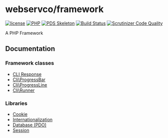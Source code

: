 # webservco/framework

[![license](https://img.shields.io/github/license/webservco/framework.svg)](https://github.com/webservco/framework)
[![PHP](https://img.shields.io/packagist/php-v/webservco/framework.svg)](https://www.php.net)
[![PDS Skeleton](https://img.shields.io/badge/pds-skeleton-blue.svg)](https://github.com/php-pds/skeleton)
[![Build Status](https://travis-ci.org/webservco/framework.svg)](https://travis-ci.org/webservco/framework)
[![Scrutinizer Code Quality](https://scrutinizer-ci.com/g/webservco/framework/badges/quality-score.png)](https://scrutinizer-ci.com/g/webservco/framework/)

A PHP Framework

## Documentation

### Framework classes
* [CLI Response](docs/CliResponse.md)
* [Cli\ProgressBar](docs/Cli/Progress/Bar.md)
* [Cli\ProgressLine](docs/Cli/Progress/Line.md)
* [Cli\Runner](docs/Cli/Runner/Runner.md)

### Libraries
* [Cookie](docs/Libraries/Cookie.md)
* [Internationalization](docs/Libraries/I18n.md)
* [Database (PDO)](docs/Libraries/PdoDatabase.md)
* [Session](docs/Libraries/Session.md)
